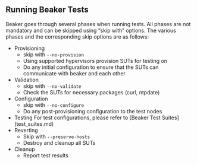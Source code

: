 ## Running Beaker Tests

Beaker goes through several phases when running tests. All phases are not mandatory and can be skipped using “skip with” options. The various phases and the corresponding skip options are as follows:

* Provisioning
  * skip with `--no-provision`
  * Using supported hypervisors provision SUTs for testing on
  * Do any initial configuration to ensure that the SUTs can communicate with beaker and each other
* Validation
  * skip with `--no-validate`
  * Check the SUTs for necessary packages (curl, ntpdate)
* Configuration
  * skip with `--no-configure`
  * Do any post-provisioning configuration to the test nodes
* Testing
  For test configurations, please refer to [Beaker Test Suites] (test_suites.md)
* Reverting
  * Skip with `--preserve-hosts`
  * Destroy and cleanup all SUTs
* Cleanup
  * Report test results